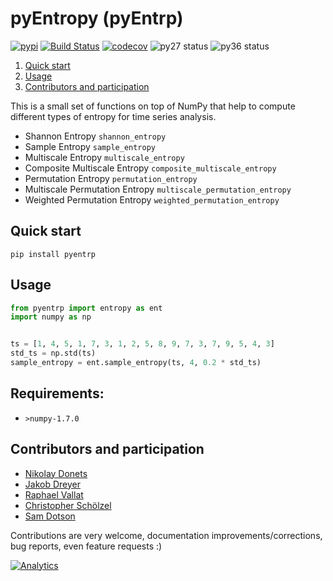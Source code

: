 # pyEntropy (pyEntrp)

[![pypi](https://img.shields.io/badge/pypi-0.7.0-green.svg)](https://pypi.python.org/pypi/pyentrp/0.7.0)
[![Build Status](https://travis-ci.org/nikdon/pyEntropy.svg?branch=master)](https://travis-ci.org/nikdon/pyEntropy)
[![codecov](https://codecov.io/gh/nikdon/pyEntropy/branch/master/graph/badge.svg)](https://codecov.io/gh/nikdon/pyEntropy)
![py27 status](https://img.shields.io/badge/python2.7-supported-green.svg)
![py36 status](https://img.shields.io/badge/python3.6.1-supported-green.svg)

1. [Quick start](#quick-start)
2. [Usage](#usage)
3. [Contributors and participation](#contribution-and-participation)

This is a small set of functions on top of NumPy that help to compute different types of entropy for time series analysis.

+ Shannon Entropy ```shannon_entropy```
+ Sample Entropy ```sample_entropy```
+ Multiscale Entropy ```multiscale_entropy```
+ Composite Multiscale Entropy ```composite_multiscale_entropy```
+ Permutation Entropy ```permutation_entropy```
+ Multiscale Permutation Entropy ```multiscale_permutation_entropy```
+ Weighted Permutation Entropy ```weighted_permutation_entropy```

## Quick start

`pip install pyentrp`

## Usage

```python
from pyentrp import entropy as ent
import numpy as np


ts = [1, 4, 5, 1, 7, 3, 1, 2, 5, 8, 9, 7, 3, 7, 9, 5, 4, 3]
std_ts = np.std(ts)
sample_entropy = ent.sample_entropy(ts, 4, 0.2 * std_ts)
```

## Requirements:

+ ```>numpy-1.7.0```

## Contributors and participation

* [Nikolay Donets](https://github.com/nikdon)
* [Jakob Dreyer](https://github.com/jakobdreyer)
* [Raphael Vallat](https://github.com/raphaelvallat)
* [Christopher Schölzel](https://github.com/CSchoel)
* [Sam Dotson](https://github.com/samgdotson)

Contributions are very welcome, documentation improvements/corrections, bug reports, even feature requests :)

[![Analytics](https://ga-beacon.appspot.com/UA-91956314-1/pyEntropy/readme?pixel)](https://github.com/igrigorik/ga-beacon)
